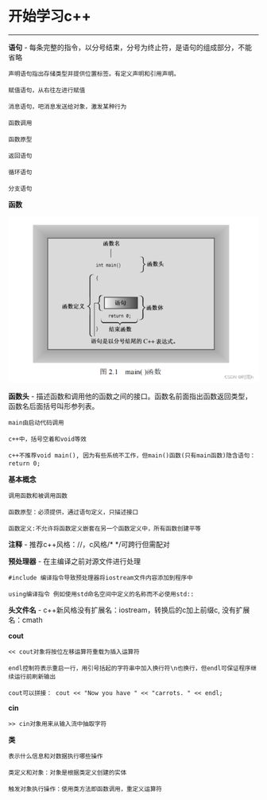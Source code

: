 # **开始学习c++**

***

**语句** - 每条完整的指令，以分号结束，分号为终止符，是语句的组成部分，不能省略
    
    声明语句指出存储类型并提供位置标签。有定义声明和引用声明。
    
    赋值语句，从右往左进行赋值
    
    消息语句，吧消息发送给对象，激发某种行为
    
    函数调用
    
    函数原型
    
    返回语句

    循环语句

    分支语句

**函数**

![main](https://github.com/caibao0000/Cpp_Primer_Plus_Practice/blob/master/notes/ch02/main.png)

**函数头** - 描述函数和调用他的函数之间的接口。函数名前面指出函数返回类型，函数名后面括号叫形参列表。
    
    main由启动代码调用
    
    c++中，括号空着和void等效
    
    c++不推荐void main(), 因为有些系统不工作，但main()函数(只有main函数)隐含语句：return 0;

**基本概念**

    调用函数和被调用函数

    函数原型：必须提供，通过语句定义，只描述接口

    函数定义:不允许将函数定义嵌套在另一个函数定义中，所有函数创建平等
    
**注释** - 推荐c++风格：//，c风格/* */可跨行但需配对

**预处理器** - 在主编译之前对源文件进行处理
    
    #include 编译指令导致预处理器将iostream文件内容添加到程序中
    
    using编译指令 例如使用std命名空间中定义的名称而不必使用std::

**头文件名** - c++新风格没有扩展名：iostream，转换后的c加上前缀c, 没有扩展名：cmath

**cout**
    
    << cout对象将按位左移运算符重载为插入运算符
    
    endl控制符表示重启一行，用引号括起的字符串中加入换行符\n也换行，但endl可保证程序继续运行前刷新输出

    cout可以拼接： cout << "Now you have " << "carrots. " << endl;
    
**cin**
    
    >> cin对象用来从输入流中抽取字符

**类**

    表示什么信息和对数据执行哪些操作

    类定义和对象：对象是根据类定义创建的实体

    触发对象执行操作：使用类方法即函数调用，重定义运算符
